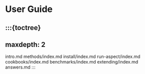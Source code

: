 # User Guide

:::{toctree}
---
maxdepth: 2
---
intro.md
methods/index.md
install/index.md
run-aspect/index.md
cookbooks/index.md
benchmarks/index.md
extending/index.md
answers.md
:::
